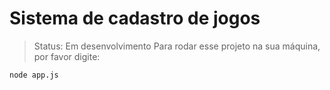 # Sistema de cadastro de jogos
> Status: Em desenvolvimento
Para rodar esse projeto na sua máquina, por favor digite:

```
node app.js
```
